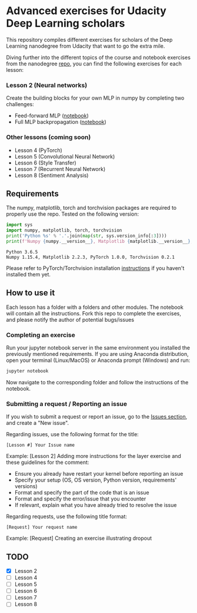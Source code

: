 # Advanced exercises for Udacity Deep Learning scholars
This repository compiles different exercises for scholars of the Deep Learning nanodegree from Udacity that want to go the extra mile.

Diving further into the different topics of the course and notebook exercises from the nanodegree [repo](https://github.com/frgfm/deep-learning-v2-pytorch), you can find the following exercises for each lesson:

### Lesson 2 (Neural networks)
Create the building blocks for your own MLP in numpy by completing two challenges:
- Feed-forward MLP ([notebook](https://github.com/frgfm/udacity-dl-exercises/blob/master/2-nn/mlp_basics.ipynb))
- Full MLP backpropagation ([notebook](https://github.com/frgfm/udacity-dl-exercises/blob/master/2-nn/full_mlp.ipynb))

### Other lessons (coming soon)
- Lesson 4 (PyTorch)
- Lesson 5 (Convolutional Neural Network)
- Lesson 6 (Style Transfer)
- Lesson 7 (Recurrent Neural Network)
- Lesson 8 (Sentiment Analysis)

## Requirements
The numpy, matplotlib, torch and torchvision packages are required to properly use the repo.
Tested on the following version:
```python
import sys
import numpy, matplotlib, torch, torchvision
print('Python %s' % '.'.join(map(str, sys.version_info[:3])))
print(f'Numpy {numpy.__version__}, Matplotlib {matplotlib.__version__}, PyTorch {torch.__version__}, Torchvision {torchvision.__version__}')
```
```console
Python 3.6.5
Numpy 1.15.4, Matplotlib 2.2.3, PyTorch 1.0.0, Torchvision 0.2.1
```

Please refer to PyTorch/Torchvision installation [instructions](https://pytorch.org/get-started/locally/) if you haven't installed them yet.


## How to use it
Each lesson has a folder with a folders and other modules. The notebook will contain all the instructions.
Fork this repo to complete the exercises, and please notify the author of potential bugs/issues

### Completing an exercise
Run your jupyter notebook server in the same environment you installed the previously mentioned requirements.
If you are using Anaconda distribution, open your terminal (Linux/MacOS) or Anaconda prompt (Windows) and run:
```bash
jupyter notebook
```
Now navigate to the corresponding folder and follow the instructions of the notebook.


### Submitting a request / Reporting an issue
If you wish to submit a request or report an issue, go to the [Issues section](https://github.com/frgfm/udacity-dl-exercises/issues), and create a "New issue".

Regarding issues, use the following format for the title:
```
[Lesson #] Your Issue name
```
Example: [Lesson 2] Adding more instructions for the layer exercise
and these guidelines for the comment:
- Ensure you already have restart your kernel before reporting an issue
- Specify your setup (OS, OS version, Python version, requirements' versions)
- Format and specify the part of the code that is an issue
- Format and specify the error/issue that you encounter
- If relevant, explain what you have already tried to resolve the issue


Regarding requests, use the following title format:
```
[Request] Your request name
```
Example: [Request] Creating an exercise illustrating dropout


## TODO
- [x] Lesson 2
- [ ] Lesson 4
- [ ] Lesson 5
- [ ] Lesson 6
- [ ] Lesson 7
- [ ] Lesson 8

